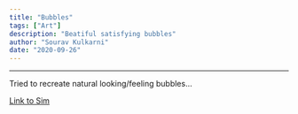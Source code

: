 ```yaml
---
title: "Bubbles"
tags: ["Art"]
description: "Beatiful satisfying bubbles"
author: "Sourav Kulkarni"
date: "2020-09-26"
---
```


---
Tried to recreate natural looking/feeling bubbles...

<a href="https://souruly.github.io/P5-Playground/Bubbles/" target="_blank">Link to Sim</a>

